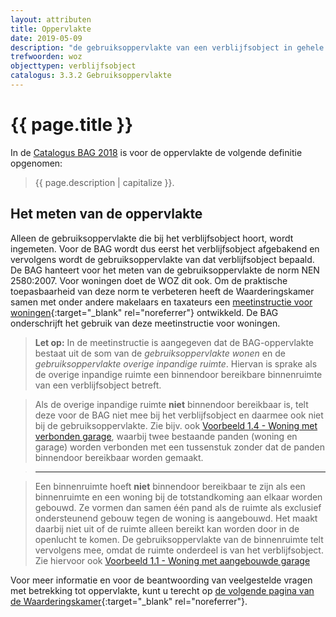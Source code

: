 ```yaml
---
layout: attributen
title: Oppervlakte
date: 2019-05-09
description: "de gebruiksoppervlakte van een verblijfsobject in gehele vierkante meters"
trefwoorden: woz
objecttypen: verblijfsobject
catalogus: 3.3.2 Gebruiksoppervlakte
---
```


# {{ page.title }}

In de [Catalogus BAG 2018]({{-site.baseurl-}}/beleidskaders/catalogus-bag-2018 "Catalogus BAG 2018") is voor de oppervlakte de volgende definitie opgenomen:
>{{ page.description | capitalize }}.

## Het meten van de oppervlakte

Alleen de gebruiksoppervlakte die bij het verblijfsobject hoort, wordt ingemeten. Voor de BAG wordt dus eerst het verblijfsobject afgebakend en vervolgens wordt de gebruiksoppervlakte van dat verblijfsobject bepaald.
De BAG hanteert voor het meten van de gebruiksoppervlakte de norm NEN 2580:2007. Voor woningen doet de WOZ dit ook. Om de praktische toepasbaarheid van deze norm te verbeteren heeft de Waarderingskamer samen met onder andere makelaars en taxateurs een [meetinstructie voor woningen](https://www.waarderingskamer.nl/hulpmiddelen-gemeenten/meetinstructies-gebruiksoppervlakte-inhoud){:target="_blank" rel="noreferrer"} ontwikkeld. De BAG onderschrijft het gebruik van deze meetinstructie voor woningen.

>**Let op:** In de meetinstructie is aangegeven dat de BAG-oppervlakte bestaat uit de som van de *gebruiksoppervlakte wonen* en de *gebruiksoppervlakte overige inpandige ruimte*. Hiervan is sprake als de overige inpandige ruimte een binnendoor bereikbare binnenruimte van een verblijfsobject betreft.

>Als de overige inpandige ruimte **niet** binnendoor bereikbaar is, telt deze voor de BAG niet mee bij het verblijfsobject en daarmee ook niet bij de gebruiksoppervlakte.
>Zie bijv. ook [Voorbeeld 1.4 - Woning met verbonden garage]({{-site.baseurl-}}/artikelen/wanneer-is-een-bouwwerk-exclusief-ondersteunend-aan-het-bouwwerk-waartegen-het-rechtstreeks-is-aangebouwd#14-woning-met-verbonden-garage-niet-binnendoor-bereikbaar), waarbij twee bestaande panden (woning en garage) worden verbonden met een tussenstuk zonder dat de panden binnendoor bereikbaar worden gemaakt.

>----

>Een binnenruimte hoeft **niet** binnendoor bereikbaar te zijn als een binnenruimte en een woning bij de totstandkoming aan elkaar worden gebouwd. Ze vormen dan samen één pand als de ruimte als exclusief ondersteunend gebouw tegen de woning is aangebouwd. Het maakt daarbij niet uit of de ruimte alleen bereikt kan worden door in de openlucht te komen. De gebruiksoppervlakte van de binnenruimte telt vervolgens mee, omdat de ruimte onderdeel is van het verblijfsobject.
Zie hiervoor ook [Voorbeeld 1.1 - Woning met aangebouwde garage]({{-site.baseurl-}}/artikelen/wanneer-is-een-bouwwerk-exclusief-ondersteunend-aan-het-bouwwerk-waartegen-het-rechtstreeks-is-aangebouwd#11-woning-met-aangebouwde-garage)

Voor meer informatie en voor de beantwoording van veelgestelde vragen met betrekking tot oppervlakte, kunt u terecht op [de volgende pagina van de Waarderingskamer](https://www.waarderingskamer.nl/hulpmiddelen-gemeenten/presentaties-bag-woz-studiedagen-2019/){:target="_blank" rel="noreferrer"}. 
